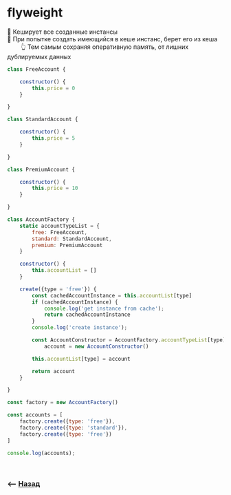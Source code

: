 # flyweight

🎯 Кеширует все созданные инстансы  
🎯 При попытке создать имеющийся в кеше инстанс, берет его из кеша  
&emsp;&emsp; 👆 Тем самым сохраняя оперативную память, от лишних дублируемых данных

```javascript
class FreeAccount {

    constructor() {
        this.price = 0
    }

}

class StandardAccount {

    constructor() {
        this.price = 5
    }

}

class PremiumAccount {

    constructor() {
        this.price = 10
    }

}

class AccountFactory {
    static accountTypeList = {
        free: FreeAccount,
        standard: StandardAccount,
        premium: PremiumAccount
    }

    constructor() {
        this.accountList = []
    }

    create({type = 'free'}) {
        const cachedAccountInstance = this.accountList[type]
        if (cachedAccountInstance) {
            console.log('get instance from cache');
            return cachedAccountInstance
        }
        console.log('create instance');

        const AccountConstructor = AccountFactory.accountTypeList[type],
            account = new AccountConstructor()

        this.accountList[type] = account

        return account
    }

}

const factory = new AccountFactory()

const accounts = [
    factory.create({type: 'free'}),
    factory.create({type: 'standard'}),
    factory.create({type: 'free'})
]

console.log(accounts);
```

<br>

### ⟵ **<a href="../../readme.md">Назад</a>**